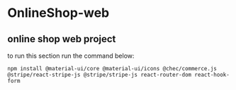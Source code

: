 # OnlineShop-web
## online shop web project


to run this section run the command below:

`npm install @material-ui/core @material-ui/icons @chec/commerce.js @stripe/react-stripe-js @stripe/stripe-js react-router-dom react-hook-form`
